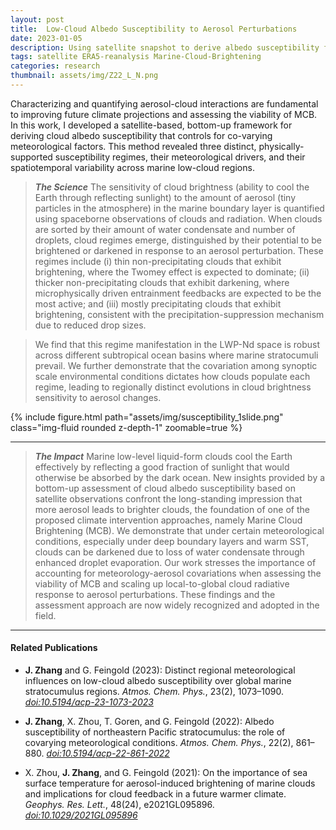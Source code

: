```yaml
---
layout: post
title:  Low-Cloud Albedo Susceptibility to Aerosol Perturbations
date: 2023-01-05
description: Using satellite snapshot to derive albedo susceptibility for marine stratocumulus clouds and explore its co-variability with large-scale meteorological conditions.
tags: satellite ERA5-reanalysis Marine-Cloud-Brightening
categories: research
thumbnail: assets/img/Z22_L_N.png
---
```


Characterizing and quantifying aerosol-cloud interactions are fundamental to improving future climate projections and assessing the viability of MCB. In this work, I developed a satellite-based, bottom-up framework for deriving cloud albedo susceptibility that controls for co-varying meteorological factors. This method revealed three distinct, physically-supported susceptibility regimes, their meteorological drivers, and their spatiotemporal variability across marine low-cloud regions. 

> **_The Science_**
The sensitivity of cloud brightness (ability to cool the Earth through reflecting sunlight) to the amount of aerosol (tiny particles in the atmosphere) in the marine boundary layer is quantified using spaceborne observations of clouds and radiation. When clouds are sorted by their amount of water condensate and number of droplets, cloud regimes emerge, distinguished by their potential to be brightened or darkened in response to an aerosol perturbation. These regimes include (i) thin non-precipitating clouds that exhibit brightening, where the Twomey effect is expected to dominate; (ii) thicker non-precipitating clouds that exhibit darkening, where microphysically driven entrainment feedbacks are expected to be the most active; and (iii) mostly precipitating clouds that exhibit brightening, consistent with the precipitation-suppression mechanism due to reduced drop sizes.

> We find that this regime manifestation in the LWP-Nd space is robust across different subtropical ocean basins where marine stratocumuli prevail. We further demonstrate that the covariation among synoptic scale environmental conditions dictates how clouds populate each regime, leading to regionally distinct evolutions in cloud brightness sensitivity to aerosol changes.

<div class="row mt-3">
    <div class="col-sm mt-3 mt-md-0">
        {% include figure.html path="assets/img/susceptibility_1slide.png" class="img-fluid rounded z-depth-1" zoomable=true %}
    </div>
</div>
<hr>

> **_The Impact_**
Marine low-level liquid-form clouds cool the Earth effectively by reflecting a good fraction of sunlight that would otherwise be absorbed by the dark ocean. New insights provided by a bottom-up assessment of cloud albedo susceptibility based on satellite observations confront the long-standing impression that more aerosol leads to brighter clouds, the foundation of one of the proposed climate intervention approaches, namely Marine Cloud Brightening (MCB). We demonstrate that under certain meteorological conditions, especially under deep boundary layers and warm SST, clouds can be darkened due to loss of water condensate through enhanced droplet evaporation. Our work stresses the importance of accounting for meteorology-aerosol covariations when assessing the viability of MCB and scaling up local-to-global cloud radiative response to aerosol perturbations. These findings and the assessment approach are now widely recognized and adopted in the field. 
<hr>

#### Related Publications
- **J. Zhang** and G. Feingold (2023): Distinct regional meteorological influences on low-cloud albedo susceptibility over global marine stratocumulus regions. _Atmos. Chem. Phys._, 23(2), 1073–1090. [*doi:10.5194/acp-23-1073-2023*](https://doi.org/10.5194/acp-23-1073-2023)

- **J. Zhang**, X. Zhou, T. Goren, and G. Feingold (2022): Albedo susceptibility of northeastern Pacific stratocumulus: the role of covarying meteorological conditions. _Atmos. Chem. Phys._, 22(2), 861–880. [*doi:10.5194/acp-22-861-2022*](https://doi.org/10.5194/acp-22-861-2022)

- X. Zhou, **J. Zhang**, and G. Feingold (2021): On the importance of sea surface temperature for aerosol-induced brightening of marine clouds and implications for cloud feedback in a future warmer climate. _Geophys. Res. Lett._, 48(24), e2021GL095896. [*doi:10.1029/2021GL095896*](https://doi.org/10.1029/2021GL095896)
